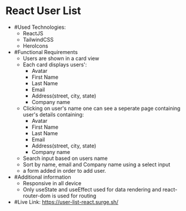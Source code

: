 # React User List
- #Used Technologies:
  - ReactJS
  - TailwindCSS
  - HeroIcons
- #Functional Requirements
  - Users are shown in a card view
  - Each card displays users':
    - Avatar
    - First Name
    - Last Name
    - Email
    - Address(street, city, state)
    - Company name
  - Clicking on user's name one can see a seperate page containing user's details containing:
    - Avatar
    - First Name
    - Last Name
    - Email
    - Address(street, city, state)
    - Company name
  - Search input based on users name
  - Sort by name, email and Company name using a select input
  - a form added in order to add user.
- #Additional information
  - Responsive in all device
  - Only useState and useEffect used for data rendering and react-router-dom is used for routing
- #Live Link: https://user-list-react.surge.sh/   
